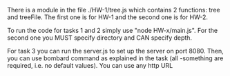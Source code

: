 There is a module in the file ./HW-1/tree.js which contains 2 functions: tree and treeFile. The first one is for HW-1 and the second one is for HW-2.

To run the code for tasks 1 and 2 simply use "node HW-x/main.js". For the second one you MUST specify directory and CAN specify depth.

For task 3 you can run the server.js to set up the server on port 8080. Then, you can use bombard command as explained in the task (all -something are required, i.e. no default values). You can use any http URL
